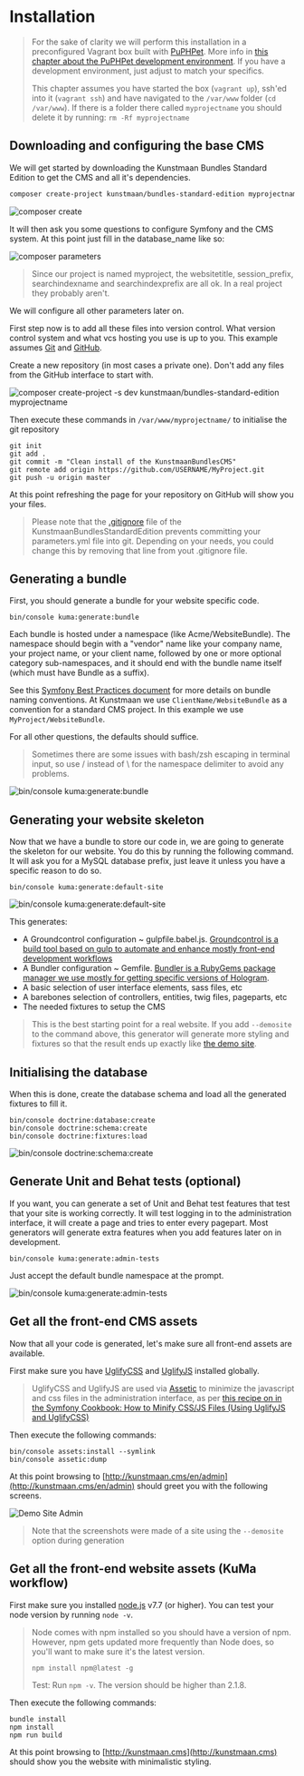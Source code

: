 # Installation

> For the sake of clarity we will perform this installation in a preconfigured Vagrant box built with [PuPHPet](https://puphpet.com). More info in [this chapter about the PuPHPet development environment](./03-02-development-environment.md). If you have a development environment, just adjust to match your specifics.
>
> This chapter assumes you have started the box (`vagrant up`), ssh'ed into it (`vagrant ssh`) and have navigated to the `/var/www` folder (`cd /var/www`). If there is a folder there called `myprojectname` you should delete it by running: `rm -Rf myprojectname`

## Downloading and configuring the base CMS

We will get started by downloading the Kunstmaan Bundles Standard Edition to get the CMS and all it's dependencies.

```sh
composer create-project kunstmaan/bundles-standard-edition myprojectname
```

![composer create](https://raw.githubusercontent.com/kunstmaan/KunstmaanBundlesCMS/master/docs/images/composer-create.png)


It will then ask you some questions to configure Symfony and the CMS system. At this point just fill in the database_name like so:

![composer parameters](https://raw.githubusercontent.com/kunstmaan/KunstmaanBundlesCMS/master/docs/images/composer-parameters.png)

> Since our project is named myproject, the websitetitle, session_prefix, searchindexname and searchindexprefix are all ok. In a real project they probably aren't.

We will configure all other parameters later on.

First step now is to add all these files into version control. What version control system and what vcs hosting you use is up to you. This example assumes [Git](http://git-scm.com) and [GitHub](https://github.com).

Create a new repository (in most cases a private one). Don't add any files from the GitHub interface to start with.

![composer create-project -s dev kunstmaan/bundles-standard-edition myprojectname](https://raw.githubusercontent.com/kunstmaan/KunstmaanBundlesCMS/master/docs/images/github.png)

Then execute these commands in `/var/www/myprojectname/` to initialise the git repository

```
git init
git add .
git commit -m "Clean install of the KunstmaanBundlesCMS"
git remote add origin https://github.com/USERNAME/MyProject.git
git push -u origin master
```

At this point refreshing the page for your repository on GitHub will show you your files.

> Please note that the [.gitignore](https://github.com/Kunstmaan/KunstmaanBundlesStandardEdition/blob/master/.gitignore#L4) file of the KunstmaanBundlesStandardEdition prevents committing your parameters.yml file into git. Depending on your needs, you could change this by removing that line from yout .gitignore file.

## Generating a bundle

First, you should generate a bundle for your website specific code.

```
bin/console kuma:generate:bundle
```

Each bundle is hosted under a namespace (like Acme/WebsiteBundle). The namespace should begin with a "vendor" name like your company name, your project name, or your client name, followed by one or more optional category sub-namespaces, and it should end with the bundle name itself (which must have Bundle as a suffix).

See this [Symfony Best Practices document](http://symfony.com/doc/current/cookbook/bundles/best_practices.html#index-1) for more details on bundle naming conventions. At Kunstmaan we use `ClientName/WebsiteBundle` as a convention for a standard CMS project. In this example we use `MyProject/WebsiteBundle`.

For all other questions, the defaults should suffice.

> Sometimes there are some issues with bash/zsh escaping in terminal input, so use / instead of \ for the namespace delimiter to avoid any problems.

![bin/console kuma:generate:bundle](https://raw.githubusercontent.com/kunstmaan/KunstmaanBundlesCMS/master/docs/images/bundlegen.png)

## Generating your website skeleton

Now that we have a bundle to store our code in, we are going to generate the skeleton for our website. You do this by running the following command. It will ask you for a MySQL database prefix, just leave it unless you have a specific reason to do so.

```
bin/console kuma:generate:default-site
```

![bin/console kuma:generate:default-site](https://raw.githubusercontent.com/kunstmaan/KunstmaanBundlesCMS/master/docs/images/defaultsitegen.png)

This generates:

* A Groundcontrol configuration ~ gulpfile.babel.js. [Groundcontrol is a build tool based on gulp to automate and enhance mostly front-end development workflows](http://gulpjs.com)
* A Bundler configuration ~ Gemfile. [Bundler is a RubyGems package manager we use mostly for getting specific versions of Hologram](http://bundler.io).
* A basic selection of user interface elements, sass files, etc
* A barebones selection of controllers, entities, twig files, pageparts, etc
* The needed fixtures to setup the CMS

> This is the best starting point for a real website. If you add `--demosite` to the command above, this generator will generate more styling and fixtures so that the result ends up exactly like [the demo site](http://demo.bundles.kunstmaan.be).

## Initialising the database

When this is done, create the database schema and load all the generated fixtures to fill it.

```
bin/console doctrine:database:create
bin/console doctrine:schema:create
bin/console doctrine:fixtures:load
```

![bin/console doctrine:schema:create](https://raw.githubusercontent.com/kunstmaan/KunstmaanBundlesCMS/master/docs/images/schemacreate.png)

## Generate Unit and Behat tests (optional)

If you want, you can generate a set of Unit and Behat test features that test that your site is working correctly. It will test logging in to the administration interface, it will create a page and tries to enter every pagepart. Most generators will generate extra features when you add features later on in development.

```
bin/console kuma:generate:admin-tests
```

Just accept the default bundle namespace at the prompt.

![bin/console kuma:generate:admin-tests](https://raw.githubusercontent.com/kunstmaan/KunstmaanBundlesCMS/master/docs/images/behattests.png)


## Get all the front-end CMS assets

Now that all your code is generated, let's make sure all front-end assets are available.

First make sure you have [UglifyCSS](https://github.com/fmarcia/UglifyCSS) and [UglifyJS](http://lisperator.net/uglifyjs/) installed globally.

> UglifyCSS and UglifyJS are used via [Assetic](https://github.com/kriswallsmith/assetic) to minimize the javascript and css files in the administration interface, as per [this recipe on in the Symfony Cookbook: How to Minify CSS/JS Files (Using UglifyJS and UglifyCSS)](http://symfony.com/doc/current/cookbook/assetic/uglifyjs.html)

Then execute the following commands:

```
bin/console assets:install --symlink
bin/console assetic:dump
```

At this point browsing to [http://kunstmaan.cms/en/admin](http://kunstmaan.cms/en/admin) should greet you with the following screens.

![Demo Site Admin](https://raw.githubusercontent.com/kunstmaan/KunstmaanBundlesCMS/master/docs/images/demositeadmin.png)

> Note that the screenshots were made of a site using the `--demosite` option during generation


## Get all the front-end website assets (KuMa workflow)

First make sure you installed [node.js](https://node.js.org/) v7.7 (or higher).
You can test your node version by running `node -v`.
> Node comes with npm installed so you should have a version of npm. However, npm gets updated more frequently than Node does, so you'll want to make sure it's the latest version.
>
> ```npm install npm@latest -g```
>
> Test: Run `npm -v`. The version should be higher than 2.1.8.

Then execute the following commands:

```
bundle install
npm install
npm run build
```

At this point browsing to [http://kunstmaan.cms](http://kunstmaan.cms) should show you the website with minimalistic styling.
